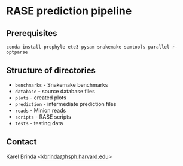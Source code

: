 # RASE prediction pipeline

## Prerequisites

```
conda install prophyle ete3 pysam snakemake samtools parallel r-optparse
```

## Structure of directories

* `benchmarks` - Snakemake benchmarks
* `database` - source database files
* `plots` - created plots
* `prediction` - intermediate prediction files
* `reads` - Minion reads
* `scripts` - RASE scripts
* `tests` - testing data

## Contact

Karel Brinda \<kbrinda@hsph.harvard.edu\>

